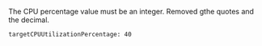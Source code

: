 The CPU percentage value must be an integer. Removed gthe quotes and the decimal.

`targetCPUUtilizationPercentage: 40`
